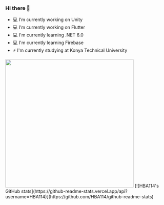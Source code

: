 ### Hi there 👋


- 💻 I’m currently working on Unity
- 💻 I’m currently working on Flutter
- 💻 I'm currently learning .NET 6.0
- 💻 I'm currently learning Firebase
- ⚡ I'm currently studying at Konya Technical University

<img src="https://github-readme-stats.vercel.app/api?username=HBA114&show_icons=true&theme=dark" width="400">
[![HBA114's GitHub stats](https://github-readme-stats.vercel.app/api?username=HBA114)](https://github.com/HBA114/github-readme-stats)

<!--
**HBA114/HBA114** is a ✨ _special_ ✨ repository because its `README.md` (this file) appears on your GitHub profile.

Here are some ideas to get you started:

- 🔭 I’m currently working on ...
- 🌱 I’m currently learning ...
- 👯 I’m looking to collaborate on ...
- 🤔 I’m looking for help with ...
- 💬 Ask me about ...
- 📫 How to reach me: ...
- 😄 Pronouns: ...
- ⚡ Fun fact: ...
-->
